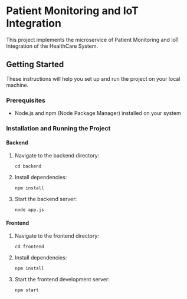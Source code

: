 # Patient Monitoring and IoT Integration

This project implements the microservice of Patient Monitoring and IoT Integration of the HealthCare System.

## Getting Started

These instructions will help you set up and run the project on your local machine.

### Prerequisites

- Node.js and npm (Node Package Manager) installed on your system

### Installation and Running the Project

#### Backend

1. Navigate to the backend directory:

   ```
   cd backend
   ```

2. Install dependencies:

   ```
   npm install
   ```

3. Start the backend server:
   ```
   node app.js
   ```

#### Frontend

1. Navigate to the frontend directory:

   ```
   cd frontend
   ```

2. Install dependencies:

   ```
   npm install
   ```

3. Start the frontend development server:
   ```
   npm start
   ```
